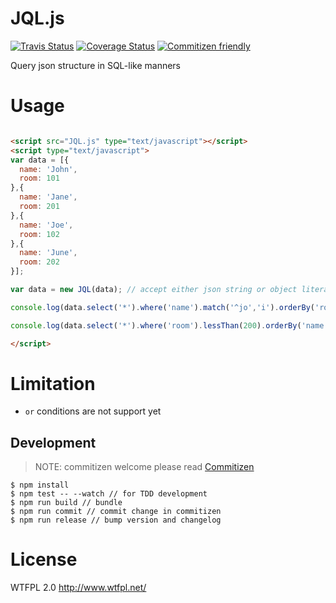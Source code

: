 # JQL.js
[![Travis Status](https://travis-ci.org/zapkub/JQLjs.svg?branch=master)](https://travis-ci.org/zapkub/JQLjs)
[![Coverage Status](https://coveralls.io/repos/github/zapkub/JQLjs/badge.svg?branch=master)](https://coveralls.io/github/zapkub/JQLjs?branch=master)
[![Commitizen friendly](https://img.shields.io/badge/commitizen-friendly-brightgreen.svg)](http://commitizen.github.io/cz-cli/)

Query json structure in SQL-like manners

# Usage 

```HTML

<script src="JQL.js" type="text/javascript"></script>
<script type="text/javascript">
var data = [{
  name: 'John',
  room: 101
},{
  name: 'Jane',
  room: 201
},{
  name: 'Joe',
  room: 102
},{
  name: 'June',
  room: 202
}];

var data = new JQL(data); // accept either json string or object literal

console.log(data.select('*').where('name').match('^jo','i').orderBy('room desc').fetch());

console.log(data.select('*').where('room').lessThan(200).orderBy('name').fetch());

</script>
```
# Limitation
- ``or`` conditions are not support yet


## Development
> NOTE: commitizen welcome please read [Commitizen](https://github.com/commitizen/cz-cli)
```
$ npm install
$ npm test -- --watch // for TDD development
$ npm run build // bundle
$ npm run commit // commit change in commitizen
$ npm run release // bump version and changelog
```

# License
WTFPL 2.0 http://www.wtfpl.net/

